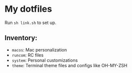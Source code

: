 # My dotfiles
Run `sh link.sh` to set up.
## Inventory:
- `macos`: Mac personalization
- `runcom`: RC files
- `system`: Personal customizations
- `theme`: Terminal theme files and configs like OH-MY-ZSH